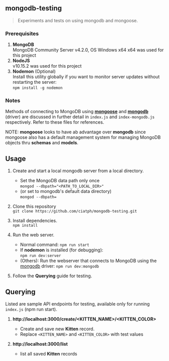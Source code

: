 ## mongodb-testing

> Experiments and tests on using mongodb and mongoose.



### Prerequisites

1. **MongoDB**  
MongoDB Community Server v4.2.0, OS Windows x64 x64 was used for this project
2. **NodeJS**  
v10.15.2 was used for this project
3. **Nodemon** (Optional)  
Install this utility globally if you want to monitor server updates without restarting the server:  
`npm install -g nodemon`



### Notes

Methods of connecting to MongoDB using [**mongoose**](https://www.npmjs.com/package/mongoose) and [**mongodb**](https://www.npmjs.com/package/mongodb) (driver) are discussed in further detail in `index.js` and `index-mongodb.js` respectively. Refer to these files for references.

NOTE: **mongoose** looks to have ab advantage over **mongodb** since mongoose also has a default management system for managing MongoDB objects thru **schemas** and **models**.



## Usage

1. Create and start a local mongodb server from a local directory.  
   - Set the MongoDB data path only once  
      `mongod --dbpath="<PATH_TO_LOCAL_DIR>"`  
   - (or set to mongodb's default data directory)  
      `mongod --dbpath=`

2. Clone this repository  
`git clone https://github.com/ciatph/mongodb-testing.git`

3. Install dependencies.  
`npm install`

4. Run the web server.  
   - Normal command: `npm run start`
   - If **nodemon** is installed (for debugging):  
      `npm run dev:server`
   - (Others): Run the webserver that connects to MongoDB using the [mongodb](https://www.npmjs.com/package/mongodb) driver: `npm run dev:mongodb`

5. Follow the **Querying** guide for testing.


## Querying

Listed are sample API endpoints for testing, available only for running `index.js` (npm run start).

1. **http://localhost:3000/create/<KITTEN\_NAME>/<KITTEN\_COLOR>**
   - Create and save new **Kitten** record.
   - Replace `<KITTEN_NAME>` and `<KITTEN_COLOR>` with test values

2. **http://localhost:3000/list**
   - list all saved **Kitten** records